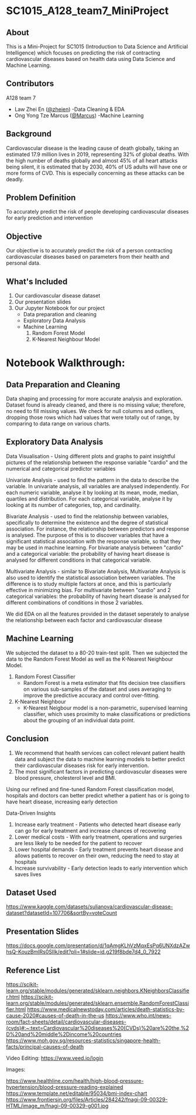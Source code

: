 # SC1015_A128_team7_MiniProject

## About

This is a Mini-Project for SC1015 (Introduction to Data Science and Artificial Intelligence) which focuses on predicting the risk of contracting cardiovascular diseases based on health data using Data Science and Machine Learning.

## Contributors
A128 team 7
- Law Zhei En (<a href="https://github.com/zheien">@zheien</a>)
  -Data Cleaning & EDA
- Ong Yong Tze Marcus (<a href="https://github.com/mraacusDev">@Marcus</a>)
  -Machine Learning

## Background
Cardiovascular disease is the leading cause of death globally, taking an estimated 17.9 million lives in 2019, representing 32% of global deaths. 
With the high number of deaths globally and almost 45% of all heart attacks being silent, it is estimated that by 2030, 40% of US adults will have one or more forms of CVD. This is especially concerning as these attacks can be deadly. 

## Problem Definition 
To accurately predict the risk of people developing cardiovascular diseases for early prediction and intervention

## Objective
Our objective is to accurately predict the risk of a person contracting cardiovascular diseases based on parameters from their health and personal data.

## What's Included
1. Our cardiovascular disease dataset
2. Our presentation slides
3. Our Jupyter Notebook for our project
    - Data preparation and cleaning
    - Exploratory Data Analysis
    - Machine Learning
      1) Random Forest Model
      2) K-Nearest Neighbour Model

# Notebook Walkthrough:

## Data Preparation and Cleaning
Data shaping and processing for more accurate analysis and exploration. Dataset found is already cleaned, and there is no missing value; therefore, no need to fill missing values. We check for null columns and outliers, dropping those rows which had values that were totally out of range, by comparing to data range on various charts. 

## Exploratory Data Analysis
Data Visualisation - Using different plots and graphs to paint insightful pictures of the relationship between the response variable "cardio" and the numerical and categorical predictor variables

Univariate Analysis - used to find the pattern in the data to describe the variable. In univariate analysis, all variables are analysed independently. For each numeric variable, analyse it by looking at its mean, mode, median, quartiles and distribution. For each categorical variable, analyse it by looking at its number of categories, top, and cardinality.

Bivariate Analysis - used to find the relationship between variables, specifically to determine the existence and the degree of statistical association. For instance, the relationship between predictors and response is analysed. The purpose of this is to discover variables that have a significant statistical association with the response variable, so that they may be used in machine learning. For bivariate analysis between "cardio" and a categorical variable: the probability of having heart disease is analysed for different conditions in that categorical variable.

Multivariate Analysis - similar to Bivariate Analysis, Multivariate Analysis is also used to identify the statistical association between variables. The difference is to study multiple factors at once, and this is particularly effective in minimizing bias. For multivariate between "cardio" and 2 categorical variables: the probability of having heart disease is analysed for different combinations of conditions in those 2 variables.

We did EDA on all the features provided in the dataset seperately to analyse the relationship between each factor and cardiovascular disease

## Machine Learning
We subjected the dataset to a 80-20 train-test split.
Then we subjected the data to the Random Forest Model as well as the K-Nearest Neighbour Model.
1. Random Forest Classifier
    - Random Forest is a meta estimator that fits decision tree classifiers on various sub-samples of the dataset and uses averaging to improve the predictive accuracy and control over-fitting.
2. K-Nearest Neighbour
    - K-Nearest Neigbour model is a non-parametric, supervised learning classifier, which uses proximity to make classifications or predictions about the grouping of an individual data point.


## Conclusion
1. We recommend that health services can collect relevant patient health data and subject the data to machine learning models to better predict their cardiovascular diseases risk for early intervention. 
2. The most significant factors in predicting cardiovascular diseases were blood pressure, cholesterol level and BMI.

Using our refined and fine-tuned Random Forest classification model, hospitals and doctors can better predict whether a patient has or is going to have heart disease, increasing early detection

Data-Driven Insights

1. Increase early treatment - Patients who detected heart disease early can go for early treatment and increase chances of recovering
2. Lower medical costs - With early treatment, operations and surgeries are less likely to be needed for the patient to recover
3. Lower hospital demands - Early treatment prevents heart disease and allows patients to recover on their own, reducing the need to stay at hospitals
4. Increase survivability - Early detection leads to early intervention which saves lives


## Dataset Used
https://www.kaggle.com/datasets/sulianova/cardiovascular-disease-dataset?datasetId=107706&sortBy=voteCount

## Presentation Slides
https://docs.google.com/presentation/d/1qAmgKLhVzMqxEsPq6UNXdzAZwhsQ-KouzBmIRs0SIIk/edit?pli=1#slide=id.g219f8bde7d4_0_7922

## Reference List
https://scikit-learn.org/stable/modules/generated/sklearn.neighbors.KNeighborsClassifier.html
https://scikit-learn.org/stable/modules/generated/sklearn.ensemble.RandomForestClassifier.html
https://www.medicalnewstoday.com/articles/death-statistics-by-cause-2020#causes-of-death-in-the-us
https://www.who.int/news-room/fact-sheets/detail/cardiovascular-diseases-(cvds)#:~:text=Cardiovascular%20diseases%20(CVDs)%20are%20the,%2D%20and%20middle%2Dincome%20countries
https://www.moh.gov.sg/resources-statistics/singapore-health-facts/principal-causes-of-death

Video Editing:
https://www.veed.io/login

Images:

https://www.healthline.com/health/high-blood-pressure-hypertension/blood-pressure-reading-explained
https://www.template.net/editable/95034/bmi-index-chart
https://www.frontiersin.org/files/Articles/284242/fnagi-09-00329-HTML/image_m/fnagi-09-00329-g001.jpg

